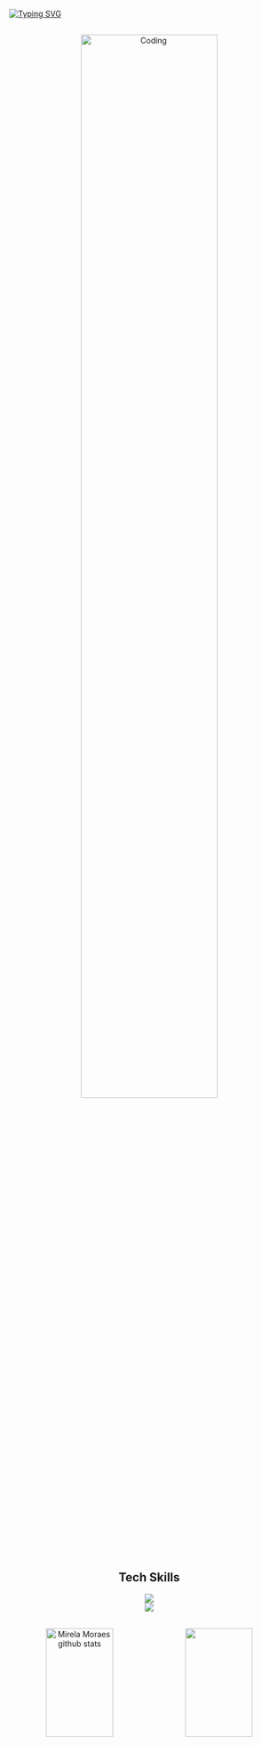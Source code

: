 [![Typing SVG](https://readme-typing-svg.herokuapp.com/?color=FFFFFF&size=30&center=true&vCenter=true&width=1000&lines=Welcome+to+my+GitHub+profile%21;My+name+is+Mirela%21)](https://git.io/typing-svg)

##

<div align="center">
  <img width="70%" alt="Coding" src="https://i.pinimg.com/originals/4e/af/b9/4eafb9d14230b57193f327316c0760d1.gif" />
</div>

<div align="center">
  
  ## Tech Skills
  
  <img src="https://skillicons.dev/icons?i=js,ts,react,django,fastapi,github,python,java,c,html,spring,angular" /><br>
  <img src="https://skillicons.dev/icons?i=css,mysql,postgres,mongodb,docker,azure,tensorflow,pytorch,scikitlearn,opencv,unity" />
</div>

##

<div align="center">
  <img width="49%" height="195px" src="https://github-readme-stats.vercel.app/api?username=mirelamoraess&show_icons=true&count_private=true&hide_border=true&title_color=FFFFFF&icon_color=B399FF&text_color=FFFFFF&bg_color=0d1117" alt="Mirela Moraes github stats" /> 
  <img width="49%" height="195px" src="https://github-readme-streak-stats.herokuapp.com/?user=mirelamoraess&hide_border=true&background=0d1117&stroke=FFFFFF&ring=B399FF&fire=B399FF&currStreakLabel=FFFFFF&sideNums=FFFFFF&sideLabels=FFFFFF&dates=FFFFFF&currStreakNum=FFFFFF" />
</div>
